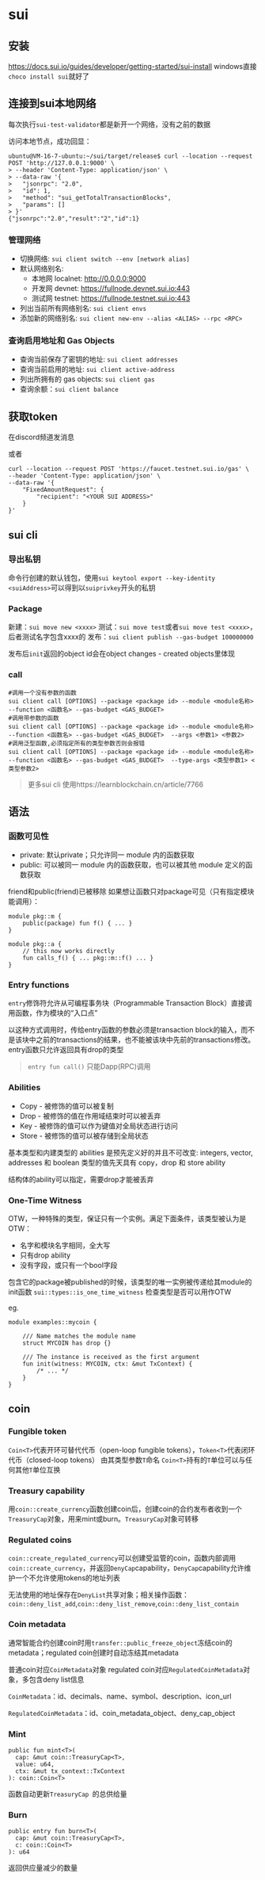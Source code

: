 # sui

## 安装

https://docs.sui.io/guides/developer/getting-started/sui-install
windows直接`choco install sui`就好了

## 连接到sui本地网络

每次执行`sui-test-validator`都是新开一个网络，没有之前的数据

访问本地节点，成功回显：
```shell
ubuntu@VM-16-7-ubuntu:~/sui/target/release$ curl --location --request POST 'http://127.0.0.1:9000' \
> --header 'Content-Type: application/json' \
> --data-raw '{
>   "jsonrpc": "2.0",
>   "id": 1,
>   "method": "sui_getTotalTransactionBlocks",
>   "params": []
> }'
{"jsonrpc":"2.0","result":"2","id":1}
```

### 管理网络

- 切换网络: `sui client switch --env [network alias]`
- 默认网络别名:
  - 本地网 localnet: http://0.0.0.0:9000
  - 开发网 devnet: https://fullnode.devnet.sui.io:443
  - 测试网 testnet: https://fullnode.testnet.sui.io:443
- 列出当前所有网络别名: `sui client envs`
- 添加新的网络别名: `sui client new-env --alias <ALIAS> --rpc <RPC>`

### 查询启用地址和 Gas Objects

- 查询当前保存了密钥的地址: `sui client addresses`
- 查询当前启用的地址: `sui client active-address`
- 列出所拥有的 gas objects: `sui client gas`
- 查询余额：`sui client balance`

## 获取token

在discord频道发消息

或者
```shell
curl --location --request POST 'https://faucet.testnet.sui.io/gas' \
--header 'Content-Type: application/json' \
--data-raw '{
    "FixedAmountRequest": {
        "recipient": "<YOUR SUI ADDRESS>"
    }
}'
```

## sui cli

### 导出私钥

命令行创建的默认钱包，使用`sui keytool export --key-identity <suiAddress>`可以得到以`suiprivkey`开头的私钥

### Package

新建：`sui move new <xxxx>`
测试：`sui move test`或者`sui move test <xxxx>`，后者测试名字包含xxxx的
发布：`sui client publish --gas-budget 100000000`

发布后`init`返回的object id会在object changes - created objects里体现

### call

```
#调用一个没有参数的函数
sui client call [OPTIONS] --package <package id> --module <module名称> --function <函数名> --gas-budget <GAS_BUDGET>
#调用带参数的函数
sui client call [OPTIONS] --package <package id> --module <module名称> --function <函数名> --gas-budget <GAS_BUDGET>  --args <参数1> <参数2>
#调用泛型函数,必须指定所有的类型参数否则会报错
sui client call [OPTIONS] --package <package id> --module <module名称> --function <函数名> --gas-budget <GAS_BUDGET>  --type-args <类型参数1> <类型参数2>
```

> 更多sui cli 使用https://learnblockchain.cn/article/7766

## 语法

### 函数可见性

- private: 默认private；只允许同一 module 内的函数获取
- public: 可以被同一 module 内的函数获取，也可以被其他 module 定义的函数获取

friend和public(friend)已被移除
如果想让函数只对package可见（只有指定模块能调用）：
```move
module pkg::m {
    public(package) fun f() { ... }
}

module pkg::a {
    // this now works directly
    fun calls_f() { ... pkg::m::f() ... }
}
```

### Entry functions

`entry`修饰符允许从可编程事务块（Programmable Transaction Block）直接调用函数，作为模块的“入口点”

以这种方式调用时，传给entry函数的参数必须是transaction block的输入，而不是该块中之前的transactions的结果，也不能被该块中先前的transactions修改。entry函数只允许返回具有drop的类型

> `entry fun call()`  只能Dapp(RPC)调用

### Abilities

- Copy - 被修饰的值可以被复制
- Drop - 被修饰的值在作用域结束时可以被丢弃
- Key - 被修饰的值可以作为键值对全局状态进行访问
- Store - 被修饰的值可以被存储到全局状态

基本类型和内建类型的 abilities 是预先定义好的并且不可改变: integers, vector, addresses 和 boolean 类型的值先天具有 copy，drop 和 store ability

结构体的ability可以指定，需要drop才能被丢弃

### One-Time Witness

OTW，一种特殊的类型，保证只有一个实例。满足下面条件，该类型被认为是OTW：
- 名字和模块名字相同，全大写
- 只有drop ability
- 没有字段，或只有一个bool字段

包含它的package被published的时候，该类型的唯一实例被传递给其module的init函数
`sui::types::is_one_time_witness` 检查类型是否可以用作OTW

eg.
```move
module examples::mycoin {

    /// Name matches the module name
    struct MYCOIN has drop {}

    /// The instance is received as the first argument
    fun init(witness: MYCOIN, ctx: &mut TxContext) {
        /* ... */
    }
}
```

## coin

### Fungible token

`Coin<T>`代表开环可替代代币（open-loop fungible tokens），`Token<T>`代表闭环代币（closed-loop tokens）
由其类型参数`T`命名
`Coin<T>`持有的`T`单位可以与任何其他`T`单位互换

### Treasury capability

用`coin::create_currency`函数创建coin后，创建coin的合约发布者收到一个`TreasuryCap`对象，用来mint或burn。`TreasuryCap`对象可转移

### Regulated coins

`coin::create_regulated_currency`可以创建受监管的coin，函数内部调用`coin::create_currency`，并返回`DenyCap`capability，`DenyCap`capability允许维护一个不允许使用tokens的地址列表

无法使用的地址保存在`DenyList`共享对象；相关操作函数：`coin::deny_list_add`,`coin::deny_list_remove`,`coin::deny_list_contain`

### Coin metadata

通常智能合约创建coin时用`transfer::public_freeze_object`冻结coin的metadata；regulated coin创建时自动冻结其metadata

普通coin对应`CoinMetadata`对象
regulated coin对应`RegulatedCoinMetadata`对象，多包含deny list信息

`CoinMetadata`：id、decimals、name、symbol、description、icon_url

`RegulatedCoinMetadata`：id、coin_metadata_object、deny_cap_object

### Mint

```move
public fun mint<T>(
  cap: &mut coin::TreasuryCap<T>, 
  value: u64, 
  ctx: &mut tx_context::TxContext
): coin::Coin<T>
```

函数自动更新`TreasuryCap `的总供给量

### Burn

```move
public entry fun burn<T>(
  cap: &mut coin::TreasuryCap<T>, 
  c: coin::Coin<T>
): u64
```

返回供应量减少的数量

